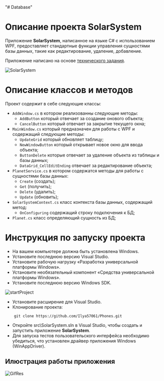 "# Database" 
# Описание проекта __SolarSystem__
Приложение __SolarSystem__, написанное на языке C# с использованием WPF, предоставляет стандартные функции управления сущностями базы данных, такие как редактирование, удаление, добавление.

Приложение написано на основе [технического задания](https://docs.google.com/document/d/1WfN2AcFEWbunQOdH66dF8DP4konRUROU/edit).

![SolarSystem](https://user-images.githubusercontent.com/81263807/204380532-6895d2cf-5ba4-487f-be02-ca98234b2ecb.png)

# Oписание классов и методов
Проект содержит в себе следующие классы:
+ `AddWindow.cs` в котором реализованны следующие методы:
    + `AddButton` который отвечает за создание онового объекта;
    + `CancelButton` который отвечает за закрытие текущего окна;
+ `MainWindow.cs` который предназначен для работы с WPF и содержащий следующие методы:
    + `UpdateGrid` который обновляет таблицу;
    + `NewWindowButton` который открывает новое окно для ввода объекта;
    + `ButtonDelete` которые отвечает за удаление объекта из таблицы и базы данных;
    + `DataGrid_CellEditEnding` отвечает за редактирование объекта;
+ `PlanetService.cs` в котором содержатся методы для работы с сущностями базы данных:
    + `Create` (создать);
    + `Get` (получить);
    + `Delete` (удалить);
    + `Update` (обновить);
+ `SolarSystemContext.cs` класс контекста базы данных, содержащий метод:
    + `OnConfiguring` содержащий строку подключения к БД;
+ `Planet.cs` класс определяющий сущность из БД;


# Инструкция по запуску проекта

+ На вашем компьютере должна быть установлена Windows.
+ Установите последнюю версию Visual Studio.
+ Установите рабочую нагрузку «Разработка универсальной платформы Windows».
+ Установите необязательный компонент «Средства универсальной платформы Windows».
+ Установите последнюю версию Windows SDK.

![startProject](https://user-images.githubusercontent.com/96730744/197644537-27ffa0a6-4350-495f-883b-154ead8c3013.png)

+ Установите расширение для Visual Studio.
+ Клонирование проекта: 
```
    git clone https://github.com/Ilya57061/Phones.git
```
+ Откройте src\SolarSystem.sln в Visual Studio, чтобы создать и запустить приложение __SolarSystem__.
+ Для запуска тестов пользовательского интерфейса необходимо убедиться, что установлен драйвер приложения Windows (WinAppDriver).




## Илюстрация работы приложения

![GifRes](https://user-images.githubusercontent.com/81263807/204381303-b5080ba8-3d68-4f8f-8819-bea0b15ba0df.gif)

